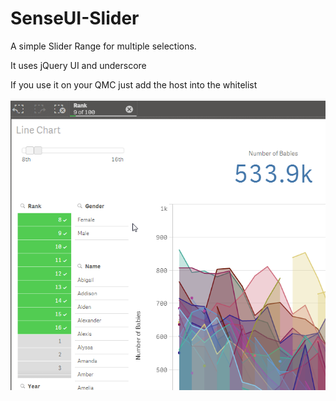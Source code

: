 # SenseUI-Slider
A simple Slider Range for multiple selections.

It uses jQuery UI and underscore

If you use it on your QMC just add the host into the whitelist

![SenseUI - Slider](/screenshot1.png?raw=true "SenseUI - Slider")
